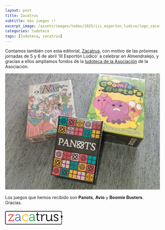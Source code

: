 ```yaml
---
layout: post
title: Zacatrus
subtitle: más juegos !!
excerpt_image: /assets/images/todas/2025/iii_esporton_ludico/logo_zacatrus_p.png
categories: ludoteca
tags: [ludoteca, zacatrus]
---
```


Contamos también con esta editorial, [Zacatrus](https://zacatrus.es/), con motivo de las próximas jornadas de 5 y 6 de abril 'III Esportón Lúdico' a celebrar en Almendralejo, y gracias a ellos ampliamos fondos de la [ludoteca de la Asociación](https://boardgamegeek.com/collection/user/AsociacionCSIBadajoz?rankobjecttype=subtype&rankobjectid=1&columns=title%7Cthumbnail%7Cversion%7Ccomment&geekranks=Board%20Game%20Rank&own=1&objecttype=thing&ff=1&subtype=boardgame) de la Asociación.

![zacatrus](/assets/images/todas/2025/ludoteca_zacatrus_2025.jpg)

Los juegos que hemos recibido son <b>Panots</b>, <b>Avio</b> y <b>Boomie Busters</b>. Gracias.

![tantrix](/assets/images/todas/2025/iii_esporton_ludico/logo_zacatrus.png)